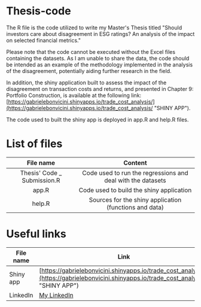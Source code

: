 # Thesis-code

The R file is the code utilized to write my Master's Thesis titled "Should investors care about disagreement in ESG ratings? 
An analysis of the impact on selected financial metrics."

Please note that the code cannot be executed without the Excel files containing the datasets. As I am unable to share the data, the code should be intended as an example of the methodology implemented in the analysis of the disagreement, potentially aiding further research in the field.

In addition, the shiny application built to assess the impact of the disagreement on transaction costs and returns, and presented in Chapter 9: Portfolio Construction, is available at the following link: [https://gabrielebonvicini.shinyapps.io/trade_cost_analysis/](https://gabrielebonvicini.shinyapps.io/trade_cost_analysis/ "SHINY APP").

The code used to built the shiny app is deployed in app.R and help.R files. 

# List of files 
| File name | Content |
|:---------:|:-------:|
|Thesis' Code _ Submission.R|Code used to run the regressions and deal with the datasets|
|app.R      | Code used to build the shiny application|
|help.R     | Sources for the shiny application (functions and data) |

# Useful links 
| File name | Link  |
| --------- | ----- |
|Shiny app  |  [https://gabrielebonvicini.shinyapps.io/trade_cost_analysis/](https://gabrielebonvicini.shinyapps.io/trade_cost_analysis/ "SHINY APP") |
|LinkedIn   |  [My LinkedIn](https://www.linkedin.com/in/gabriele-bonvicini-2a3ab9223/ "Gabriele Bonvicini")
